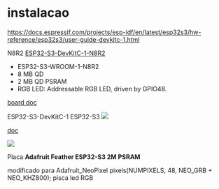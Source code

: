 # instalacao

https://docs.espressif.com/projects/esp-idf/en/latest/esp32s3/hw-reference/esp32s3/user-guide-devkitc-1.html


N8R2 
[ESP32-S3-DevKitC-1-N8R2](https://www.adafruit.com/product/5310)
* ESP32-S3-WROOM-1-N8R2
* 8 MB QD
* 2 MB QD PSRAM
* RGB LED: Addressable RGB LED, driven by GPIO48.

[board doc](http://152.32.187.208:8080/?search=yd-esp32-s3) 

ESP32-S3-DevKitC-1 ESP32-S3 ![](https://www.google.com/url?sa=i&url=https%3A%2F%2Fpt.aliexpress.com%2Fi%2F1005004586877459.html&psig=AOvVaw1IN_WthokmZrSMK_NnKe9H&ust=1664320113486000&source=images&cd=vfe&ved=0CAwQjRxqFwoTCNCbx9vJs_oCFQAAAAAdAAAAABAI)

[doc](https://docs.espressif.com/projects/esp-idf/en/latest/esp32s3/hw-reference/esp32s3/user-guide-devkitc-1.html)

![](http://152.32.187.208:8080/yd-data/YD-ESP32-S3/5-public-YD-ESP32-S3-Hardware%20info/S3-V1.2%20(14).PNG)

Placa **Adafruit Feather ESP32-S3 2M PSRAM**

modificado para Adafruit_NeoPixel pixels(NUMPIXELS, 48, NEO_GRB + NEO_KHZ800);    pisca led RGB

